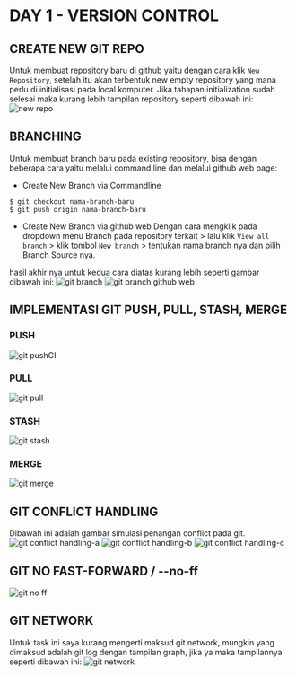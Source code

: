 # DAY 1 - VERSION CONTROL

## CREATE NEW GIT REPO
Untuk membuat repository baru di github yaitu dengan cara klik `New Repository`, setelah itu akan terbentuk new empty repository yang mana perlu di initialisasi pada local komputer. Jika tahapan initialization sudah selesai maka kurang lebih tampilan repository seperti dibawah ini:
![new repo](https://github.com/netng/alta-training/blob/development/day-1/version-control/assets/day%201%20-%20git/git-repo.png)

## BRANCHING
Untuk membuat branch baru pada existing repository, bisa dengan beberapa cara yaitu melalui command line dan melalui github web page:

- Create New Branch via Commandline
```$ git branch nama-branch-baru
$ git checkout nama-branch-baru
$ git push origin nama-branch-baru
```

- Create New Branch via github web
Dengan cara mengklik pada dropdown menu Branch pada repository terkait > lalu klik `View all branch` > klik tombol `New branch` > tentukan nama branch nya dan pilih Branch Source nya.

hasil akhir nya untuk kedua cara diatas kurang lebih seperti gambar dibawah ini:
![git branch](https://github.com/netng/alta-training/blob/development/day-1/version-control/assets/day%201%20-%20git/git-branch.png)
![git branch github web](https://github.com/netng/alta-training/blob/development/day-1/version-control/assets/day%201%20-%20git/git-branch-on-github-web.png)

## IMPLEMENTASI GIT PUSH, PULL, STASH, MERGE
### PUSH
![git push](https://github.com/netng/alta-training/blob/development/day-1/version-control/assets/day%201%20-%20git/git-push.png)GI

### PULL
![git pull](https://github.com/netng/alta-training/blob/development/day-1/version-control/assets/day%201%20-%20git/git-pull.png)


### STASH
![git stash](https://github.com/netng/alta-training/blob/development/day-1/version-control/assets/day%201%20-%20git/git-stash.png)

### MERGE
![git merge](https://github.com/netng/alta-training/blob/development/day-1/version-control/assets/day%201%20-%20git/merging.png)


## GIT CONFLICT HANDLING
Dibawah ini adalah gambar simulasi penangan conflict pada git.
![git conflict handling-a](https://github.com/netng/alta-training/blob/development/day-1/version-control/assets/day%201%20-%20git/conflict-a.png)
![git conflict handling-b](https://github.com/netng/alta-training/blob/development/day-1/version-control/assets/day%201%20-%20git/conflict-b.png)
![git conflict handling-c](https://github.com/netng/alta-training/blob/development/day-1/version-control/assets/day%201%20-%20git/conflict-c.png)

## GIT NO FAST-FORWARD / --no-ff
![git no ff](https://github.com/netng/alta-training/blob/development/day-1/version-control/assets/day%201%20-%20git/git-merge-no-ff.png)

## GIT NETWORK
Untuk task ini saya kurang mengerti maksud git network, mungkin yang dimaksud adalah git log dengan tampilan graph, jika ya maka tampilannya seperti dibawah ini:
![git network](https://github.com/netng/alta-training/blob/development/day-1/version-control/assets/day%201%20-%20git/git-network-graph.png)


